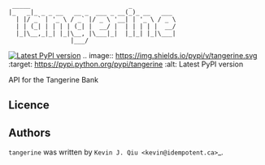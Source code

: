 ```
 _____                           _            
|_   _|_ _ _ __   __ _  ___ _ __(_)_ __   ___ 
  | |/ _` | '_ \ / _` |/ _ \ '__| | '_ \ / _ \
  | | (_| | | | | (_| |  __/ |  | | | | |  __/
  |_|\__,_|_| |_|\__, |\___|_|  |_|_| |_|\___|
                 |___/                        
```


[![Latest PyPI version](https://img.shields.io/pypi/v/tangerine.svg)](https://pypi.python.org/pypi/tangerine)
.. image:: https://img.shields.io/pypi/v/tangerine.svg
    :target: https://pypi.python.org/pypi/tangerine
    :alt: Latest PyPI version

API for the Tangerine Bank

Licence
-------

Authors
-------

`tangerine` was written by `Kevin J. Qiu <kevin@idempotent.ca>`_.
